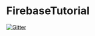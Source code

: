 # FirebaseTutorial

[![Gitter](https://badges.gitter.im/FirebaseTutorial/community.svg)](https://gitter.im/FirebaseTutorial/community?utm_source=badge&utm_medium=badge&utm_campaign=pr-badge&utm_content=badge)